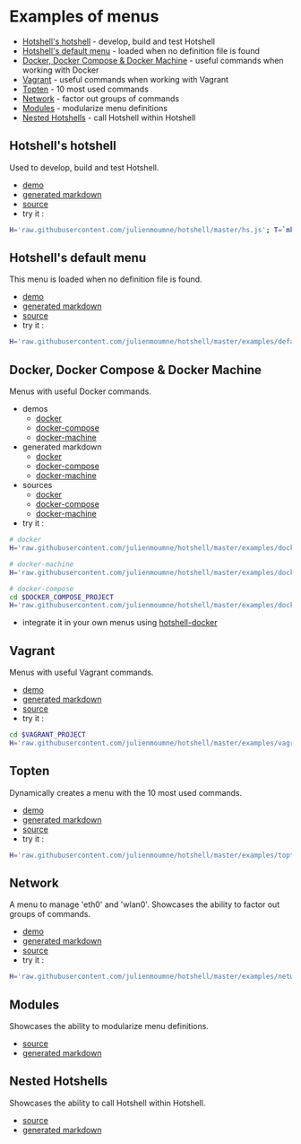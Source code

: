 # Examples of menus

  - [Hotshell's hotshell](#hotshells-hotshell) - develop, build and test Hotshell
  - [Hotshell's default menu](#hotshells-default-menu) - loaded when no definition file is found
  - [Docker, Docker Compose & Docker Machine](#docker-docker-compose--docker-machine) - useful commands when working with Docker
  - [Vagrant](#vagrant) - useful commands when working with Vagrant
  - [Topten](#topten) - 10 most used commands
  - [Network](#network) - factor out groups of commands
  - [Modules](#modules) - modularize menu definitions
  - [Nested Hotshells](#nested-hotshells) - call Hotshell within Hotshell

## Hotshell's hotshell

Used to develop, build and test Hotshell.

  - [demo](http://julienmoumne.github.io/hotshell/demos/hs.js.html)
  - [generated markdown](../COMMANDS.md)
  - [source](../hs.js)
  - try it :
```bash
H='raw.githubusercontent.com/julienmoumne/hotshell/master/hs.js'; T=`mktemp`; wget $H -qO $T && hs -f $T; rm $T
```

## Hotshell's default menu

This menu is loaded when no definition file is found.

  - [demo](http://julienmoumne.github.io/hotshell/demos/default.hs.js.html)
  - [generated markdown](./default/default.hs.js.md)
  - [source](./default/default.hs.js)
  - try it :
```bash
H='raw.githubusercontent.com/julienmoumne/hotshell/master/examples/default/default.hs.js'; T=`mktemp`; wget $H -qO $T && hs -f $T; rm $T
```

## Docker, Docker Compose & Docker Machine

Menus with useful Docker commands.

  - demos
    * [docker](http://julienmoumne.github.io/hotshell/demos/docker.hs.js.html)
    * [docker-compose](http://julienmoumne.github.io/hotshell/demos/docker-compose.hs.js.html)
    * [docker-machine](http://julienmoumne.github.io/hotshell/demos/docker-machine.hs.js.html)
  - generated markdown
    * [docker](./docker/docker.hs.js.md)
    * [docker-compose](./docker/docker-compose.hs.js.md)
    * [docker-machine](./docker/docker-machine.hs.js.md)
  - sources
    * [docker](./docker/docker.hs.js)
    * [docker-compose](./docker/docker-compose.hs.js)
    * [docker-machine](./docker/docker-machine.hs.js)
  - try it :
```bash
# docker
H='raw.githubusercontent.com/julienmoumne/hotshell/master/examples/docker/docker.hs.js'; T=`mktemp`; wget $H -qO $T && hs -f $T; rm $T

# docker-machine
H='raw.githubusercontent.com/julienmoumne/hotshell/master/examples/docker/docker-machine.hs.js'; T=`mktemp`; wget $H -qO $T && hs -f $T; rm $T

# docker-compose
cd $DOCKER_COMPOSE_PROJECT
H='raw.githubusercontent.com/julienmoumne/hotshell/master/examples/docker/docker-compose.hs.js'; T=`mktemp`; wget $H -qO $T && hs -f $T; rm $T
```
  - integrate it in your own menus using [hotshell-docker](https://github.com/julienmoumne/hotshell-docker)

## Vagrant

Menus with useful Vagrant commands.

  - [demo](http://julienmoumne.github.io/hotshell/demos/vagrant.hs.js.html)
  - [generated markdown](./vagrant/vagrant.hs.js.md)
  - [source](./vagrant/vagrant.hs.js)
  - try it :
```bash
cd $VAGRANT_PROJECT
H='raw.githubusercontent.com/julienmoumne/hotshell/master/examples/vagrant/vagrant.hs.js'; T=`mktemp`; wget $H -qO $T && hs -f $T; rm $T
```

## Topten

Dynamically creates a menu with the 10 most used commands.

  - [demo](http://julienmoumne.github.io/hotshell/demos/topten.hs.js.html)
  - [generated markdown](./topten/topten.hs.js.md)
  - [source](./topten/topten.hs.js)
  - try it :
```bash
H='raw.githubusercontent.com/julienmoumne/hotshell/master/examples/topten/topten.hs.js'; T=`mktemp`; wget $H -qO $T && hs -f $T; rm $T
```

## Network

A menu to manage 'eth0' and 'wlan0'. Showcases the ability to factor out groups of commands.

  - [demo](http://julienmoumne.github.io/hotshell/demos/network.hs.js.html)
  - [generated markdown](./network/network.hs.js.md)
  - [source](./network/network.hs.js)
  - try it :
```bash
H='raw.githubusercontent.com/julienmoumne/hotshell/master/examples/network/network.hs.js'; T=`mktemp`; wget $H -qO $T && hs -f $T; rm $T
```

## Modules

Showcases the ability to modularize menu definitions.

  - [source](./modules)
  - [generated markdown](./modules/modules.hs.js.md)

## Nested Hotshells

Showcases the ability to call Hotshell within Hotshell.

  - [source](./nested/nested.hs.js)
  - [generated markdown](./nested/nested.hs.js.md)